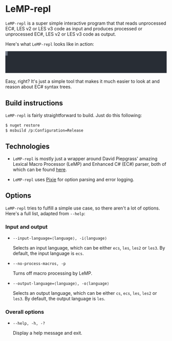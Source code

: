 # LeMP-repl

`LeMP-repl` is a super simple interactive program that that reads unprocessed EC#, LES v2 or LES v3 code as input and produces processed or unprocessed EC#, LES v2 or LES v3 code as output.

Here's what `LeMP-repl` looks like in action:

![LeMP-repl usage](docs/img/usage.svg)

Easy, right? It's just a simple tool that makes it much easier to look at and reason about EC# syntax trees.

## Build instructions

`LeMP-repl` is fairly straightforward to build. Just do this following:

```
$ nuget restore
$ msbuild /p:Configuration=Release
```

## Technologies

  * `LeMP-repl` is mostly just a wrapper around David Piepgrass' amazing Lexical Macro Processor (LeMP) and Enhanced C# (EC#) parser, both of which can be found [here](https://github.com/qwertie/ecsharp).

  * `LeMP-repl` uses [Pixie](https://github.com/jonathanvdc/Pixie) for option parsing and error logging.

## Options

`LeMP-repl` tries to fulfill a simple use case, so there aren't a lot of options. Here's a full list, adapted from `--help`:

### Input and output

  * `--input-language=⟨language⟩, -i⟨language⟩`

    Selects an input language, which can be either `ecs`, `les`, `les2` or `les3`. By default, the input language is `ecs`.

  * `--no-process-macros, -p`

    Turns off macro processing by LeMP.

  * `--output-language=⟨language⟩, -o⟨language⟩`

    Selects an output language, which can be either `cs`, `ecs`, `les`, `les2` or `les3`. By default, the output language is `les`.

### Overall options

  * `--help, -h, -?`

    Display a help message and exit.

